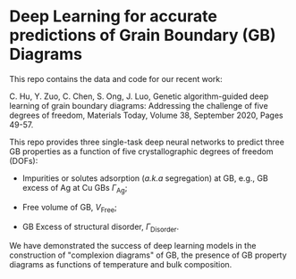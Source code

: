 # Deep Learning for accurate predictions of Grain Boundary (GB) Diagrams

This repo contains the data and code for our recent work:

C. Hu, Y. Zuo, C. Chen, S. Ong, J. Luo, Genetic algorithm-guided deep learning of grain boundary diagrams: Addressing the challenge of five degrees of freedom, Materials Today, Volume 38, September 2020, Pages 49-57.

This repo provides three single-task deep neural networks to predict three GB properties as a function of five crystallographic degrees of freedom (DOFs):

* Impurities or solutes adsorption (*a.k.a* segregation) at GB, e.g., GB excess of Ag at Cu GBs *Γ*<sub>Ag</sub>;

* Free volume of GB, *V*<sub>Free</sub>;

* GB Excess of structural disorder, *Γ*<sub>Disorder</sub>.

We have demonstrated the success of deep learning models in the construction of 
"complexion diagrams" of GB, the presence of GB property diagrams as functions of 
temperature and bulk composition.

